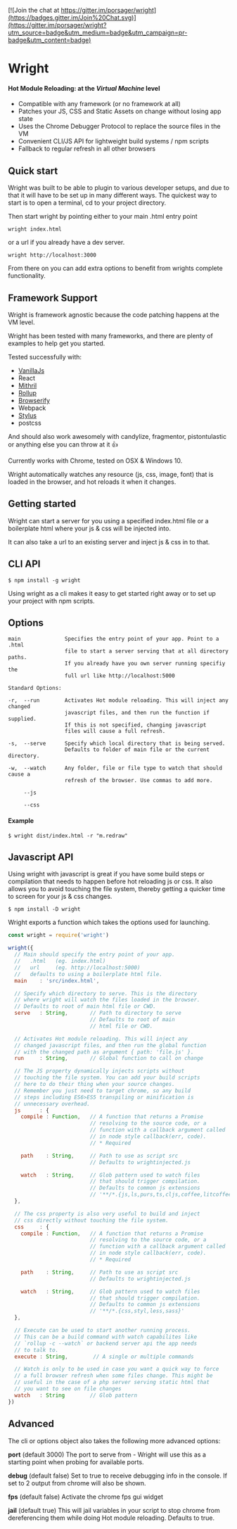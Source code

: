[![Join the chat at https://gitter.im/porsager/wright](https://badges.gitter.im/Join%20Chat.svg)](https://gitter.im/porsager/wright?utm_source=badge&utm_medium=badge&utm_campaign=pr-badge&utm_content=badge)

# Wright

#### Hot Module Reloading: at the *Virtual Machine* level

- Compatible with any framework (or no framework at all)
- Patches your JS, CSS and Static Assets on change without losing app state
- Uses the Chrome Debugger Protocol to replace the source files in the VM
- Convenient CLI/JS API for lightweight build systems / npm scripts
- Fallback to regular refresh in all other browsers

## Quick start

Wright was built to be able to plugin to various developer setups, and due to that it will have to be set up in many different ways. The quickest way to start is to open a terminal, cd to your project directory. 

Then start wright by pointing either to your main .html entry point
```
wright index.html
```

or a url if you already have a dev server.
```
wright http://localhost:3000
```

From there on you can add extra options to benefit from wrights complete functionality.

## Framework Support

Wright is framework agnostic because the code patching happens at the VM level.

Wright has been tested with many frameworks, and there are plenty of examples to help get you started.

Tested successfully with:

- [VanillaJs](https://github.com/porsager/Wright/tree/master/examples/simple)
- React
- [Mithril](https://github.com/porsager/Wright/tree/master/examples/mithril)
- [Rollup](https://github.com/porsager/Wright/tree/master/examples/rollup)
- [Browserify](https://github.com/porsager/Wright/tree/master/examples/mithril)
- Webpack
- [Stylus](https://github.com/porsager/Wright/tree/master/examples/mithril)
- postcss

And should also work awesomely with candylize, fragmentor, pistontulastic or anything else you can throw at it :thumbsup:

Currently works with Chrome, tested on OSX & Windows 10.

Wright automatically watches any resource (js, css, image, font) that is loaded in the browser, and hot reloads it when it changes.

## Getting started

Wright can start a server for you using a specified index.html file or a boilerplate html where your js & css will be injected into.

It can also take a url to an existing server and inject js & css in to that.

## CLI API
```
$ npm install -g wright
```
Using wright as a cli makes it easy to get started right away or to set up your project with npm scripts.

## Options
```
main              Specifies the entry point of your app. Point to a .html
                  file to start a server serving that at all directory paths.
                  If you already have you own server running specifiy the
                  full url like http://localhost:5000

Standard Options:

-r,  --run        Activates Hot module reloading. This will inject any changed
                  javascript files, and then run the function if supplied.
                  If this is not specified, changing javascript
                  files will cause a full refresh.

-s,  --serve      Specify which local directory that is being served.
                  Defaults to folder of main file or the current directory.

-w,  --watch      Any folder, file or file type to watch that should cause a
                  refresh of the browser. Use commas to add more.

     --js         

     --css
```

#### Example
```
$ wright dist/index.html -r "m.redraw"
```

## Javascript API

Using wright with javascript is great if you have some build steps or compilation that needs to happen before hot reloading js or css.
It also allows you to avoid touching the file system, thereby getting a quicker time to screen for your js & css changes.

```
$ npm install -D wright
```

Wright exports a function which takes the options used for launching.

```js
const wright = require('wright')

wright({
  // Main should specify the entry point of your app.
  //   .html   (eg. index.html)
  //   url     (eg. http://localhost:5000)
  //   defaults to using a boilerplate html file.
  main    : 'src/index.html',

  // Specify which directory to serve. This is the directory
  // where wright will watch the files loaded in the browser.
  // Defaults to root of main html file or CWD.
  serve   : String,       // Path to directory to serve
                          // Defaults to root of main
                          // html file or CWD.

  // Activates Hot module reloading. This will inject any
  // changed javascript files, and then run the global function
  // with the changed path as argument { path: 'file.js' }.
  run     : String,       // Global function to call on change

  // The JS property dynamically injects scripts without
  // touching the file system. You can add your build scripts
  // here to do their thing when your source changes.
  // Remember you just need to target chrome, so any build
  // steps including ES6>ES5 transpiling or minification is
  // unnecessary overhead.
  js      : {
    compile : Function,   // A function that returns a Promise
                          // resolving to the source code, or a
                          // function with a callback argument called
                          // in node style callback(err, code).
                          // * Required

    path    : String,     // Path to use as script src
                          // Defaults to wrightinjected.js

    watch   : String,     // Glob pattern used to watch files
                          // that should trigger compilation.
                          // Defaults to common js extensions
                          // '**/*.{js,ls,purs,ts,cljs,coffee,litcoffee,jsx}'
  },

  // The css property is also very useful to build and inject
  // css directly without touching the file system.
  css     : {
    compile : Function,   // A function that returns a Promise
                          // resolving to the source code, or a
                          // function with a callback argument called
                          // in node style callback(err, code).
                          // * Required

    path    : String,     // Path to use as script src
                          // Defaults to wrightinjected.js

    watch   : String,     // Glob pattern used to watch files
                          // that should trigger compilation.
                          // Defaults to common js extensions
                          // '**/*.{css,styl,less,sass}'
  },

  // Execute can be used to start another running process.
  // This can be a build command with watch capabilites like
  // `rollup -c --watch` or backend server api the app needs
  // to talk to.
  execute : String,        // A single or multiple commands

  // Watch is only to be used in case you want a quick way to force
  // a full browser refresh when some files change. This might be
  // useful in the case of a php server serving static html that
  // you want to see on file changes
  watch   : String        // Glob pattern
})
```

## Advanced

The cli or options object also takes the following more advanced options:

**port** (default 3000)
The port to serve from - Wright will use this as a starting point when probing for available ports.

**debug** (default false)
Set to true to receive debugging info in the console. If set to 2 output from chrome will also be shown.

**fps** (default false)
Activate the chrome fps gui widget

**jail** (default true)
This will jail variables in your script to stop chrome from dereferencing them while doing Hot module reloading. Defaults to true.

